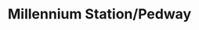 ---
title: "Millennium Station/Pedway"
url: /chicago/millennium-station-pedway/
shop: Einkaufszentrum
---
